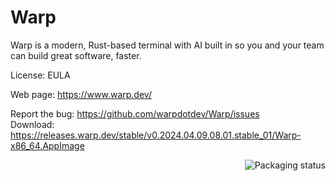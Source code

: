 # Warp


Warp is a modern, Rust-based terminal with AI built in so you and your team can build great software, faster.

License: EULA

Web page: https://www.warp.dev/  

Report the bug: https://github.com/warpdotdev/Warp/issues   
Download: https://releases.warp.dev/stable/v0.2024.04.09.08.01.stable_01/Warp-x86_64.AppImage

<a href="https://repology.org/project/warp-terminal/versions">
    <img src="https://repology.org/badge/vertical-allrepos/warp-terminal.svg" alt="Packaging status" align="right">
</a>
